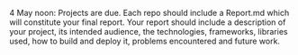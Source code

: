 4 May noon: Projects are due. Each repo should include a Report.md which will constitute your final report. 
Your report should include a description of your project, its intended audience, the technologies, frameworks, libraries used, 
how to build and deploy it, problems encountered and future work.
